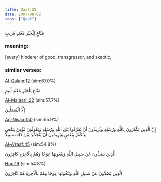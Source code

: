 ```yaml
---
title: Qaaf:25
date: 2007-08-02
tags: ["Qaaf"]
---
```

مَنَّاعٍ لِلْخَيْرِ مُعْتَدٍ مُرِيبٍ
### meaning: 
[every] hinderer of good, transgressor, and skeptic,
### similar verses: 

[Al-Qalam:12](/68/12) (sim:67.0%)

مَنَّاعٍ لِلْخَيْرِ مُعْتَدٍ أَثِيمٍ

[Al-Ma'aarij:22](/70/22) (sim:57.7%)

إِلَّا الْمُصَلِّينَ

[An-Nisaa:150](/4/150) (sim:55.9%)

إِنَّ الَّذِينَ يَكْفُرُونَ بِاللَّهِ وَرُسُلِهِ وَيُرِيدُونَ أَنْ يُفَرِّقُوا بَيْنَ اللَّهِ وَرُسُلِهِ وَيَقُولُونَ نُؤْمِنُ بِبَعْضٍ وَنَكْفُرُ بِبَعْضٍ وَيُرِيدُونَ أَنْ يَتَّخِذُوا بَيْنَ ذَٰلِكَ سَبِيلًا

[Al-A'raaf:45](/7/45) (sim:54.8%)

الَّذِينَ يَصُدُّونَ عَنْ سَبِيلِ اللَّهِ وَيَبْغُونَهَا عِوَجًا وَهُمْ بِالْآخِرَةِ كَافِرُونَ

[Hud:19](/11/19) (sim:54.8%)

الَّذِينَ يَصُدُّونَ عَنْ سَبِيلِ اللَّهِ وَيَبْغُونَهَا عِوَجًا وَهُمْ بِالْآخِرَةِ هُمْ كَافِرُونَ
